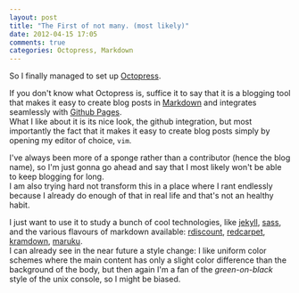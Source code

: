 ```yaml
---
layout: post
title: "The First of not many. (most likely)"
date: 2012-04-15 17:05
comments: true
categories: Octopress, Markdown
---
```


So I finally managed to set up [Octopress](http://octopress.org/).

If you don't know what Octopress is, suffice it to say that it is a blogging tool that makes it easy to create blog posts in [Markdown](http://daringfireball.net/projects/markdown/syntax) and integrates seamlessly with [Github Pages](http://pages.github.com).  
What I like about it is its nice look, the github integration, but most importantly the fact that it makes it easy to create blog posts simply by opening my editor of choice, `vim`.  
<!-- more -->
I've always been more of a sponge rather than a contributor (hence the blog name), so I'm just gonna go ahead and say that I most likely won't be able to keep blogging for long.  
I am also trying hard not transform this in a place where I rant endlessly because I already do enough of that in real life and that's not an healthy habit.

I just want to use it to study a bunch of cool technologies, like [jekyll](https://github.com/mojombo/jekyll), [sass](http://sass-lang.com), and the various flavours of markdown available: [rdiscount](https://github.com/rtomayko/rdiscount), [redcarpet](https://github.com/tanoku/redcarpet), [kramdown](http://kramdown.rubyforge.org/), [maruku](http://maruku.rubyforge.org/).  
I can already see in the near future a style change: I like uniform color schemes where the main content has only a slight color difference than the background of the body, but then again I'm a fan of the _green-on-black_ style of the unix console, so I might be biased.
